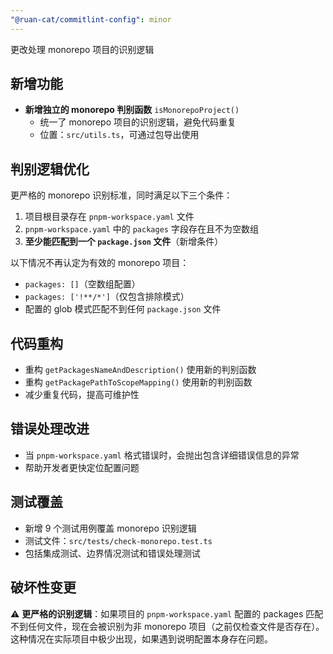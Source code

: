 ```yaml
---
"@ruan-cat/commitlint-config": minor
---
```


更改处理 monorepo 项目的识别逻辑

## 新增功能

- **新增独立的 monorepo 判别函数** `isMonorepoProject()`
  - 统一了 monorepo 项目的识别逻辑，避免代码重复
  - 位置：`src/utils.ts`，可通过包导出使用

## 判别逻辑优化

更严格的 monorepo 识别标准，同时满足以下三个条件：

1. 项目根目录存在 `pnpm-workspace.yaml` 文件
2. `pnpm-workspace.yaml` 中的 `packages` 字段存在且不为空数组
3. **至少能匹配到一个 `package.json` 文件**（新增条件）

以下情况不再认定为有效的 monorepo 项目：

- `packages: []`（空数组配置）
- `packages: ['!**/*']`（仅包含排除模式）
- 配置的 glob 模式匹配不到任何 `package.json` 文件

## 代码重构

- 重构 `getPackagesNameAndDescription()` 使用新的判别函数
- 重构 `getPackagePathToScopeMapping()` 使用新的判别函数
- 减少重复代码，提高可维护性

## 错误处理改进

- 当 `pnpm-workspace.yaml` 格式错误时，会抛出包含详细错误信息的异常
- 帮助开发者更快定位配置问题

## 测试覆盖

- 新增 9 个测试用例覆盖 monorepo 识别逻辑
- 测试文件：`src/tests/check-monorepo.test.ts`
- 包括集成测试、边界情况测试和错误处理测试

## 破坏性变更

⚠️ **更严格的识别逻辑**：如果项目的 `pnpm-workspace.yaml` 配置的 packages 匹配不到任何文件，现在会被识别为非 monorepo 项目（之前仅检查文件是否存在）。这种情况在实际项目中极少出现，如果遇到说明配置本身存在问题。

